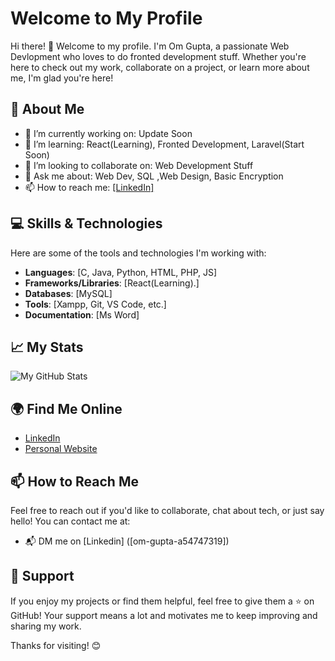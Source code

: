 # Welcome to My Profile

Hi there! 👋 Welcome to my profile. I'm Om Gupta, a passionate Web Devlopment who loves to do fronted development stuff. Whether you're here to check out my work, collaborate on a project, or learn more about me, I'm glad you're here!

## 🚀 About Me

- 🔭 I’m currently working on: Update Soon
- 🌱 I’m learning: React(Learning), Fronted Development, Laravel(Start Soon)
- 👯 I’m looking to collaborate on: Web Development Stuff
- 💬 Ask me about: Web Dev, SQL ,Web Design, Basic Encryption
- 📫 How to reach me: [[LinkedIn]](https://www.linkedin.com/in/om-gupta-a54747319/)

## 💻 Skills & Technologies

Here are some of the tools and technologies I'm working with:

- **Languages**: [C, Java, Python, HTML, PHP, JS]
- **Frameworks/Libraries**: [React(Learning).]
- **Databases**: [MySQL]
- **Tools**: [Xampp, Git, VS Code, etc.]
- **Documentation**: [Ms Word]

## 📈 My Stats

![My GitHub Stats](https://github-readme-stats.vercel.app/api?username=TechnoMage21&show_icons=true&hide_title=true&hide_border=true&count_private=true&theme=radical)

## 🌍 Find Me Online

- [LinkedIn](https://www.linkedin.com/in/om-gupta-a54747319/)
- [Personal Website](https://technomage21.github.io/Portfolio/)


## 📫 How to Reach Me

Feel free to reach out if you'd like to collaborate, chat about tech, or just say hello! You can contact me at:

- 📬 DM me on [Linkedin] ([om-gupta-a54747319])

## 🤝 Support

If you enjoy my projects or find them helpful, feel free to give them a ⭐️ on GitHub! Your support means a lot and motivates me to keep improving and sharing my work.

Thanks for visiting! 😊
